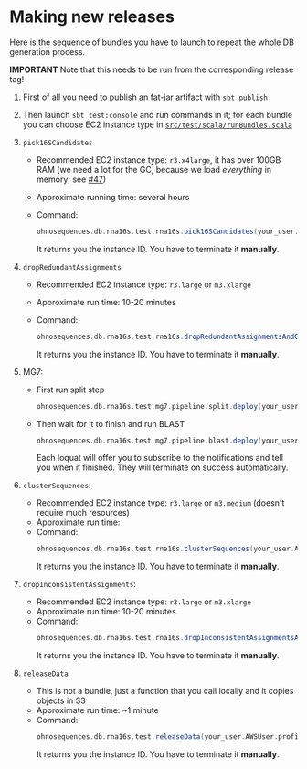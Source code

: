 # Making new releases

Here is the sequence of bundles you have to launch to repeat the whole DB generation process.

**IMPORTANT** Note that this needs to be run from the corresponding release tag!

1. First of all you need to publish an fat-jar artifact with `sbt publish`
2. Then launch `sbt test:console` and run commands in it; for each bundle you can choose EC2 instance type in [`src/test/scala/runBundles.scala`](src/test/scala/runBundles.scala)

3. `pick16SCandidates`
   - Recommended EC2 instance type: `r3.x4large`, it has over 100GB RAM (we need a lot for the GC, because we load _everything_ in memory; see [#47](https://github.com/ohnosequences/db.rna16s/issues/47))
   - Approximate running time: several hours
   - Command:

      ```scala
      ohnosequences.db.rna16s.test.rna16s.pick16SCandidates(your_user.AWSUser)
      ```
      It returns you the instance ID. You have to terminate it **manually**.

4. `dropRedundantAssignments`
   - Recommended EC2 instance type: `r3.large` or `m3.xlarge`
   - Approximate run time: 10-20 minutes
   - Command:

     ```scala
     ohnosequences.db.rna16s.test.rna16s.dropRedundantAssignmentsAndGenerate(your_user.AWSUser)
     ```
     It returns you the instance ID. You have to terminate it **manually**.

5. MG7:
   - First run split step
      ```scala
      ohnosequences.db.rna16s.test.mg7.pipeline.split.deploy(your_user)
      ```

   - Then wait for it to finish and run BLAST
      ```scala
      ohnosequences.db.rna16s.test.mg7.pipeline.blast.deploy(your_user)
      ```

      Each loquat will offer you to subscribe to the notifications and tell you when it finished. They will terminate on success automatically.

6. `clusterSequences`:
   - Recommended EC2 instance type: `r3.large` or `m3.medium` (doesn't require much resources)
   - Approximate run time:
   - Command:  
      ```scala
      ohnosequences.db.rna16s.test.rna16s.clusterSequences(your_user.AWSUser)
      ```
      It returns you the instance ID. You have to terminate it  **manually**.

7. `dropInconsistentAssignments`:
   - Recommended EC2 instance type: `r3.large` or `m3.xlarge`
   - Approximate run time: 10-20 minutes
   - Command:  
      ```scala
      ohnosequences.db.rna16s.test.rna16s.dropInconsistentAssignmentsAndGenerate(your_user.AWSUser)
      ```
      It returns you the instance ID. You have to terminate it  **manually**.

8. `releaseData`
   - This is not a bundle, just a function that you call locally and it copies objects in S3
   - Approximate run time: ~1 minute
   - Command:
      ```scala
      ohnosequences.db.rna16s.test.releaseData(your_user.AWSUser.profile)
      ```
      It returns you the instance ID. You have to terminate it  **manually**.
